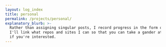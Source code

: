 ```yaml
---
layout: log_index
title: personal
permalink: /projects/personal/
explanatory_blurb: >-
  Rather than assigning singular posts, I record progress in the form of logs.
  I'll link what repos and sites I can so that you can take a gander at them
  if you're interested.
---
```

